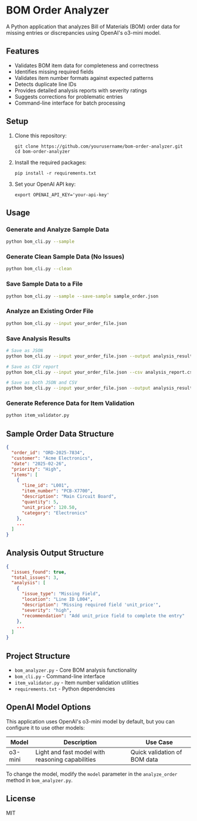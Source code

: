 # BOM Order Analyzer

A Python application that analyzes Bill of Materials (BOM) order data for missing entries or discrepancies using OpenAI's o3-mini model.

## Features

- Validates BOM item data for completeness and correctness
- Identifies missing required fields
- Validates item number formats against expected patterns
- Detects duplicate line IDs
- Provides detailed analysis reports with severity ratings
- Suggests corrections for problematic entries
- Command-line interface for batch processing

## Setup

1. Clone this repository:
   ```
   git clone https://github.com/yourusername/bom-order-analyzer.git
   cd bom-order-analyzer
   ```

2. Install the required packages:
   ```
   pip install -r requirements.txt
   ```

3. Set your OpenAI API key:
   ```
   export OPENAI_API_KEY='your-api-key'
   ```

## Usage

### Generate and Analyze Sample Data

```bash
python bom_cli.py --sample
```

### Generate Clean Sample Data (No Issues)

```bash
python bom_cli.py --clean
```

### Save Sample Data to a File

```bash
python bom_cli.py --sample --save-sample sample_order.json
```

### Analyze an Existing Order File

```bash
python bom_cli.py --input your_order_file.json
```

### Save Analysis Results

```bash
# Save as JSON
python bom_cli.py --input your_order_file.json --output analysis_results.json

# Save as CSV report
python bom_cli.py --input your_order_file.json --csv analysis_report.csv

# Save as both JSON and CSV
python bom_cli.py --input your_order_file.json --output analysis_results.json --csv analysis_report.csv
```

### Generate Reference Data for Item Validation

```bash
python item_validator.py
```

## Sample Order Data Structure

```json
{
  "order_id": "ORD-2025-7834",
  "customer": "Acme Electronics",
  "date": "2025-02-26",
  "priority": "High",
  "items": [
    {
      "line_id": "L001",
      "item_number": "PCB-X7700",
      "description": "Main Circuit Board",
      "quantity": 5,
      "unit_price": 120.50,
      "category": "Electronics"
    },
    ...
  ]
}
```

## Analysis Output Structure

```json
{
  "issues_found": true,
  "total_issues": 3,
  "analysis": [
    {
      "issue_type": "Missing Field",
      "location": "Line ID L004",
      "description": "Missing required field 'unit_price'",
      "severity": "high",
      "recommendation": "Add unit_price field to complete the entry"
    },
    ...
  ]
}
```

## Project Structure

- `bom_analyzer.py` - Core BOM analysis functionality
- `bom_cli.py` - Command-line interface
- `item_validator.py` - Item number validation utilities
- `requirements.txt` - Python dependencies

## OpenAI Model Options

This application uses OpenAI's o3-mini model by default, but you can configure it to use other models:

| Model | Description | Use Case |
|-------|-------------|----------|
| o3-mini | Light and fast model with reasoning capabilities | Quick validation of BOM data |

To change the model, modify the `model` parameter in the `analyze_order` method in `bom_analyzer.py`.

## License

MIT
